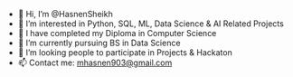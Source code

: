 - 👋 Hi, I’m @HasnenSheikh
- 👀 I’m interested in Python, SQL, ML, Data Science & AI Related Projects
- 🌴 I have completed my Diploma in Computer Science
- 🌱 I’m currently pursuing BS in Data Science
- 💞️ I’m looking people to participate in Projects & Hackaton
- 📫 Contact me: mhasnen903@gmail.com

<!---
HasnenSheikh/HasnenSheikh is a ✨ special ✨ repository because its `README.md` (this file) appears on your GitHub profile.
You can click the Preview link to take a look at your changes.
--->
